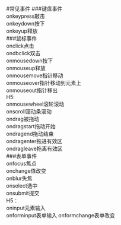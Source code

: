 #常见事件
###键盘事件  
onkeypress敲击  
onkeydown按下  
onkeyup释放  
###鼠标事件  
onclick点击  
ondbclick双击  
onmousedown按下  
onmouseup释放  
onmousemove指针移动  
onmouseover指针移动到元素上  
onmouseout指针移出  
H5:  
onmousewheel滚轮滚动  
onscroll滚动条滚动  
ondrag被拖动  
ondragstart拖动开始  
ondragend拖动结束  
ondragenter拖进有效区  
ondragleave拖离有效区  
###表单事件  
onfocus焦点  
onchange值改变  
onblur失焦  
onselect选中  
onsubmit提交  
H5：  
oninput元素输入  
onforminput表单输入
onformchange表单改变  
